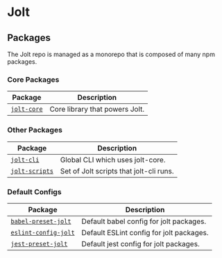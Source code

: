 # Jolt

## Packages

The Jolt repo is managed as a monorepo that is composed of many npm packages.

### Core Packages

Package | Description
--------|------------
[`jolt-core`](/packages/jolt-core) | Core library that powers Jolt.

### Other Packages

Package | Description
--------|------------
[`jolt-cli`](/packages/jolt-cli) | Global CLI which uses jolt-core.
[`jolt-scripts`](/packages/jolt-scripts) | Set of Jolt scripts that jolt-cli runs.

### Default Configs

Package | Description
--------|------------
[`babel-preset-jolt`](/packages/babel-preset-jolt) | Default babel config for jolt packages.
[`eslint-config-jolt`](/packages/eslint-config-jolt) | Default ESLint config for jolt packages.
[`jest-preset-jolt`](/packages/jest-preset-jolt) | Default jest config for jolt packages.
